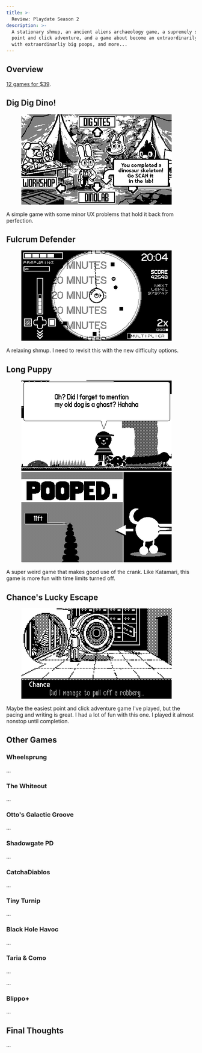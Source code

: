 ```yaml
---
title: >-
  Review: Playdate Season 2
description: >-
  A stationary shmup, an ancient aliens archaeology game, a supremely silly
  point and click adventure, and a game about become an extraordinarily long dog
  with extraordinarliy big poops, and more...
---
```


## Overview

[12 games for $39](https://play.date/games/seasons/two/).

## Dig Dig Dino!

<figure>
  <img src="./assets/dino/camp.webp" class="playdate" width="400" height="240" alt="" />
</figure>

A simple game with some minor UX problems that hold it back from perfection.

## Fulcrum Defender

<figure>
  <img src="./assets/fulcrum/20.webp" class="playdate" width="400" height="240" alt="" />
</figure>

A relaxing shmup. I need to revisit this with the new difficulty options.

## Long Puppy

<figure>
  <img src="./assets/long/dog.webp" class="playdate" width="400" height="240" alt="" />
  <img src="./assets/long/poop.webp" class="playdate" width="400" height="240" alt="" />
</figure>

A super weird game that makes good use of the crank. Like Katamari, this game is
more fun with time limits turned off.

## Chance's Lucky Escape

<figure>
  <img src="./assets/chance/jackpot.webp" class="playdate" width="400" height="240" alt="" />
</figure>

Maybe the easiest point and click adventure game I've played, but the pacing and
writing is great. I had a lot of fun with this one. I played it almost nonstop
until completion.

## Other Games

### Wheelsprung

...

### The Whiteout

...

### Otto's Galactic Groove

...

### Shadowgate PD

...

### CatchaDiablos

...

### Tiny Turnip

...

### Black Hole Havoc

...

### Taria & Como

...

...

### Blippo+

...

## Final Thoughts

...
